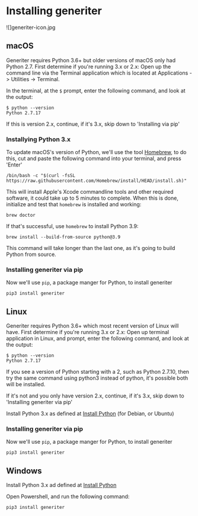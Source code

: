 # Installing generiter

![]generiter-icon.jpg

## macOS

Generiter requires Python 3.6+ but older versions of macOS only had Python 2.7. First determine if you're running 3.x or 2.x: Open up the command line via the Terminal application which is located at Applications -> Utilities -> Terminal.

In the terminal, at the `$` prompt, enter the following command, and look at the output:

```
$ python --version
Python 2.7.17
```

If this is version 2.x, continue, if it's 3.x, skip down to 'Installing via pip'

### Installying Python 3.x

To update macOS's version of Python, we'll use the tool [Homebrew](brew.sh), to do this, cut and paste the following command into your terminal, and press 'Enter'

```
/bin/bash -c "$(curl -fsSL https://raw.githubusercontent.com/Homebrew/install/HEAD/install.sh)"
```

This will install Apple's Xcode commandline tools and other required software, it could take up to 5 minutes to complete. When this is done, initialize and test that `homebrew` is installed and working:

```
brew doctor
```

If that's successful, use `homebrew` to install Python 3.9:

```
brew install --build-from-source python@3.9
```

This command will take longer than the last one, as it's going to build Python from source.

### Installing generiter via pip

Now we'll use `pip`, a package manger for Python, to install generiter

```
pip3 install generiter
```

## Linux

Generiter requires Python 3.6+ which most recent version of Linux will have. First determine if you're running 3.x or 2.x: Open up terminal application in Linux, and prompt, enter the following command, and look at the output:

```
$ python --version
Python 2.7.17
```

If you see a version of Python starting with a 2, such as Python 2.7.10, then try the same command using python3 instead of python, it's possible both will be installed.

If it's not and you only have version 2.x, continue, if it's 3.x, skip down to 'Installing generiter via pip'

Install Python 3.x as defined at [Install Python](https://installpython3.com/linux/) (for Debian, or Ubuntu)

### Installing generiter via pip

Now we'll use `pip`, a package manger for Python, to install generiter

```
pip3 install generiter
```

## Windows

Install Python 3.x ad defined at [Install Python](https://installpython3.com/windows/)

Open Powershell, and run the following command:

```
pip3 install generiter
```
